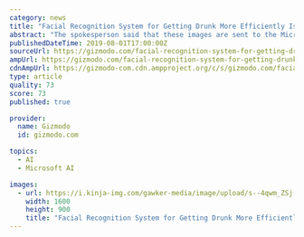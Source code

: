 ```yaml
---
category: news
title: "Facial Recognition System for Getting Drunk More Efficiently Is Coming"
abstract: "The spokesperson said that these images are sent to the Microsoft Azure cognitive services cloud in Western European data centres to an API “that responds with IDs and similarity scores that ..."
publishedDateTime: 2019-08-01T17:00:00Z
sourceUrl: https://gizmodo.com/facial-recognition-system-for-getting-drunk-more-effici-1836883374
ampUrl: https://gizmodo.com/facial-recognition-system-for-getting-drunk-more-effici-1836883374/amp
cdnAmpUrl: https://gizmodo-com.cdn.ampproject.org/c/s/gizmodo.com/facial-recognition-system-for-getting-drunk-more-effici-1836883374/amp
type: article
quality: 73
score: 73
published: true

provider:
  name: Gizmodo
  id: gizmodo.com

topics:
  - AI
  - Microsoft AI

images:
  - url: https://i.kinja-img.com/gawker-media/image/upload/s--4qwm_ZSj--/c_fill,fl_progressive,g_center,h_900,q_80,w_1600/ealppzs8lepgpru5vkb7.jpg
    width: 1600
    height: 900
    title: "Facial Recognition System for Getting Drunk More Efficiently Is Coming"
---
```

